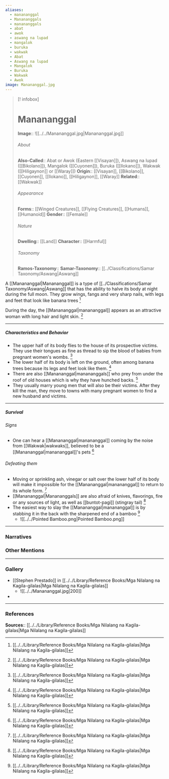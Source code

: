 ```yaml
---
aliases:
  - manananggal
  - Manananggals
  - manananggals
  - abat
  - awok
  - aswang na lupad
  - mangalok
  - buruka
  - wakwak
  - Abat
  - Aswang na lupad
  - Mangalok
  - Buruka
  - Wakwak
  - Awok
image: Manananggal.jpg
---
```

> [! infobox]
> # Manananggal
> **Image**:: ![[../../Manananggal.jpg|Manananggal.jpg]]
> ###### About
> **Also-Called**:: Abat or Awok (Eastern [[Visayan]]), Aswang na lupad ([[Bikolano]]), Mangalok ([[Cuyonen]]), Buruka ([[Ilokano]]), Wakwak ([[Hiligaynon]] or [[Waray]])
> **Origin**:: [[Visayan]], [[Bikolano]], [[Cuyonen]], [[Ilokano]], [[Hiligaynon]], [[Waray]]
> **Related**:: [[Wakwak]]
> ###### Appearance
> **Forms**::  [[Winged Creatures]], [[Flying Creatures]], [[Humans]], [[Humanoid]]
> **Gender**:: [[Female]]
> ###### Nature
> **Dwelling**:: [[Land]]
> **Character**:: [[Harmful]]
> ⠀
> ###### Taxonomy
> **Ramos-Taxonomy**:: 
> **Samar-Taxonomy**:: [[../Classifications/Samar Taxonomy/Aswang|Aswang]]


A [[Manananggal|Manananggal]] is a type of [[../Classifications/Samar Taxonomy/Aswang|Aswang]] that has the ability to halve its body at night during the full moon. They grow wings, fangs and very sharp nails, with legs and feet that look like banana trees  [^1]

During the day, the [[Manananggal|manananggal]] appears as an attractive woman with long hair and light skin. [^1]

---
##### Characteristics and Behavior
- The upper half of its body flies to the house of its prospective victims. They use their tongues as fine as thread to sip the blood of babies from pregnant women's wombs. [^1]
- The lower half of its body is left on the ground, often among banana trees because its legs and feet look like them. [^1]
- There are also [[Manananggal|manananggals]] who prey from under the roof of old houses which is why they have hunched backs. [^1]
- They usually marry young men that will also be their victims. After they kill the man, they move to towns with many pregnant women to find a new husband and victims. 

---
##### Survival
###### Signs
- One can hear a [[Manananggal|manananggal]] coming by the noise from [[Wakwak|wakwaks]], believed to be a [[Manananggal|manananggal]]'s pets [^1]

###### Defeating them
- Moving or sprinkling ash, vinegar or salt over the lower half of its body will make it impossible for the [[Manananggal|manananggal]] to return to its whole form. [^1]
- [[Manananggal|Manananggals]] are also afraid of knives, flavorings, fire or any sources of light, as well as [[buntot-pagi]] (stingray tail) [^1]
- The easiest way to slay the [[Manananggal|manananggal]] is by stabbing it in the back with the sharpened end of a bamboo [^1]
	- ![[../../Pointed Bamboo.png|Pointed Bamboo.png]]

---
### Narratives


### Other Mentions


---
### Gallery
- [[Stephen Prestado]] in [[../../Library/Reference Books/Mga Nilalang na Kagila-gilalas|Mga Nilalang na Kagila-gilalas]]
	- ![[../../Manananggal.jpg|200]]
- 



---
### References
**Sources**:: [[../../Library/Reference Books/Mga Nilalang na Kagila-gilalas|Mga Nilalang na Kagila-gilalas]]

[^1]: [[../../Library/Reference Books/Mga Nilalang na Kagila-gilalas|Mga Nilalang na Kagila-gilalas]]
